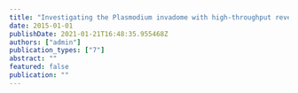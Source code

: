 ```yaml
---
title: "Investigating the Plasmodium invadome with high-throughput reverse genetics"
date: 2015-01-01
publishDate: 2021-01-21T16:48:35.955468Z
authors: ["admin"]
publication_types: ["7"]
abstract: ""
featured: false
publication: ""
---
```


